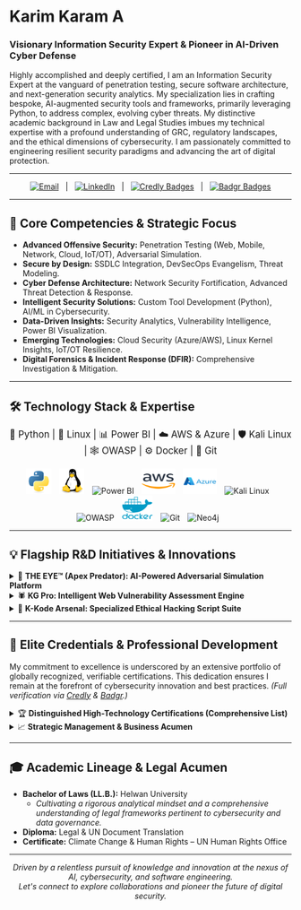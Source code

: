 # Karim Karam A
### Visionary Information Security Expert & Pioneer in AI-Driven Cyber Defense

Highly accomplished and deeply certified, I am an Information Security Expert at the vanguard of penetration testing, secure software architecture, and next-generation security analytics. My specialization lies in crafting bespoke, AI-augmented security tools and frameworks, primarily leveraging Python, to address complex, evolving cyber threats. My distinctive academic background in Law and Legal Studies imbues my technical expertise with a profound understanding of GRC, regulatory landscapes, and the ethical dimensions of cybersecurity. I am passionately committed to engineering resilient security paradigms and advancing the art of digital protection.

---

<p align="center">
  <a href="mailto:kareem.software@gmail.com"><img src="https://img.shields.io/badge/-Email-D14836?style=flat-square&logo=gmail&logoColor=white" alt="Email"/></a>
    |  
  <a href="https://www.linkedin.com/in/karim-karam-ahmed/" target="_blank"><img src="https://img.shields.io/badge/-LinkedIn-0077B5?style=flat-square&logo=linkedin&logoColor=white" alt="LinkedIn"/></a>
    |  
  <a href="https://www.credly.com/users/karim-karam-ahmed-ali/badges" target="_blank"><img src="https://img.shields.io/badge/-Credly%20Badges-00A9B7?style=flat-square&logo=credly&logoColor=white" alt="Credly Badges"/></a>
    |  
  <a href="https://api.badgr.io/public/collections/e02f6b1179764464b39c7eca6d29e4ac" target="_blank"><img src="https://img.shields.io/badge/-Badgr%20Badges-F05323?style=flat-square&logo=badgr&logoColor=white" alt="Badgr Badges"/></a>
</p>

---

## 🎯 Core Competencies & Strategic Focus

*   **Advanced Offensive Security:** Penetration Testing (Web, Mobile, Network, Cloud, IoT/OT), Adversarial Simulation.
*   **Secure by Design:** SSDLC Integration, DevSecOps Evangelism, Threat Modeling.
*   **Cyber Defense Architecture:** Network Security Fortification, Advanced Threat Detection & Response.
*   **Intelligent Security Solutions:** Custom Tool Development (Python), AI/ML in Cybersecurity.
*   **Data-Driven Insights:** Security Analytics, Vulnerability Intelligence, Power BI Visualization.
*   **Emerging Technologies:** Cloud Security (Azure/AWS), Linux Kernel Insights, IoT/OT Resilience.
*   **Digital Forensics & Incident Response (DFIR):** Comprehensive Investigation & Mitigation.

---

## 🛠️ Technology Stack & Expertise

<p align="center" style="font-size: 1.2em; margin-bottom: 15px;">
  🐍 Python | 🐧 Linux | 📊 Power BI | ☁️ AWS & Azure | 🛡️ Kali Linux | 🕸️ OWASP | ⚙️ Docker | 🔧 Git
</p>
<p align="center">
  <img src="https://raw.githubusercontent.com/devicons/devicon/master/icons/python/python-original.svg" alt="Python" width="45" height="45" style="margin-right:10px;"/>
  <img src="https://raw.githubusercontent.com/devicons/devicon/master/icons/linux/linux-original.svg" alt="Linux" width="45" height="45" style="margin-right:10px;"/>
  <img src="https://raw.githubusercontent.com/microsoft/PowerBI-Icons/main/PNG/Power-BI.png" alt="Power BI" width="45" height="45" style="margin-right:10px;"/>
  <img src="https://raw.githubusercontent.com/devicons/devicon/master/icons/amazonwebservices/amazonwebservices-original-wordmark.svg" alt="AWS" width="60" height="45" style="margin-right:10px;"/>
  <img src="https://raw.githubusercontent.com/devicons/devicon/master/icons/azure/azure-original-wordmark.svg" alt="Azure" width="60" height="45" style="margin-right:10px;"/>
  <img src="https://www.kali.org/images/kali-logo.svg" alt="Kali Linux" width="45" height="45" style="margin-right:10px;"/>
  <img src="https://owasp.org/assets/images/logo.png" alt="OWASP" width="45" height="45" style="margin-right:10px;"/>
  <img src="https://raw.githubusercontent.com/devicons/devicon/master/icons/docker/docker-plain-wordmark.svg" alt="Docker" width="55" height="45" style="margin-right:10px;"/>
  <img src="https://www.vectorlogo.zone/logos/git-scm/git-scm-icon.svg" alt="Git" width="45" height="45" style="margin-right:10px;"/>
  <img src="https://dist.neo4j.com/wp-content/uploads/20210423095420/neo4j-logo-2021.png" alt="Neo4j" width="45" height="45" style="margin-right:10px;"/>
</p>

---

## 💡 Flagship R&D Initiatives & Innovations

<details>
<summary>👑 <strong>THE EYE™ (Apex Predator): AI-Powered Adversarial Simulation Platform</strong></summary>
<div style="padding-left: 20px;">
<p>A paradigm-shifting, AI-orchestrated platform for comprehensive security posture validation and enterprise-grade adversarial emulation. THE EYE™ leverages a proprietary HyperConverged Cognitive Core (HC3) to deliver unparalleled proactive defense testing and advanced threat landscape intelligence.</p>
<strong>Core Innovations:</strong>
<ul>
  <li>Cognitive Knowledge Graph (KG) & Advanced Reasoning Engine.</li>
  <li>Multi-Agent AI Core (Apex Sentience) for strategic planning and adaptive C2 evasion.</li>
  <li>Unified Multi-Domain Security Analysis (DAST, SAST, SCA, Binary, Network, Cloud, Crypto).</li>
  <li>Kinetic EDR Evasion & Hyperstealth Module (AMSI Bypass, API Unhooking, Process Hollowing).</li>
</ul>
<em>Key Technologies: Python, Advanced AI/ML (TensorFlow/PyTorch), Neo4j, Docker/Kubernetes.</em><br/>
<em>(Status: Advanced R&D. Access restricted due to capability sensitivity.)</em>
</div>
</details>

<details>
<summary>🕷️ <strong>KG Pro: Intelligent Web Vulnerability Assessment Engine</strong></summary>
<div style="padding-left: 20px;">
<p>A sophisticated web application scanner designed to autonomously identify over 60 critical and common web vulnerabilities with high precision and contextual awareness, minimizing false positives.</p>
<em>Key Technologies: Python, Advanced Web Crawling/Parsing, Custom Vulnerability Signatures.</em>
</div>
</details>

<details>
<summary>🤖 <strong>K-Kode Arsenal: Specialized Ethical Hacking Script Suite</strong></summary>
<div style="padding-left: 20px;">
<p>A curated collection of 12+ high-performance Python scripts, purpose-built to automate and accelerate complex vulnerability scanning and security assessment workflows across diverse ethical hacking domains.</p>
</div>
</details>

---

## 📜 Elite Credentials & Professional Development

My commitment to excellence is underscored by an extensive portfolio of globally recognized, verifiable certifications. This dedication ensures I remain at the forefront of cybersecurity innovation and best practices.
*(Full verification via <a href="https://www.credly.com/users/karim-karam-ahmed-ali/badges" target="_blank">Credly</a> & <a href="https://api.badgr.io/public/collections/e02f6b1179764464b39c7eca6d29e4ac" target="_blank">Badgr</a>.)*

<details>
<summary>🏆 <strong>Distinguished High-Technology Certifications (Comprehensive List)</strong></summary>
<div style="padding-left: 20px; column-count: 2; column-gap: 40px;">

**I. Python, Data Science & Analytics:**
*   Python Essentials – Microsoft
*   Python Programming – ITI
*   Python Essentials (L1 & L2) – Cisco
*   Data Analytics Essentials – Cisco
*   Data Analysis with Python (L1-2) – IBM
*   Python for Data Science – IBM
*   Data Visualization with Python – IBM
*   Data Science & Analytics – HP
*   Data Analysis – Microsoft
*   Power BI – Microsoft
*   Advanced Google Analytics – Google
*   SEO Toolkit – SEMrush
*   Database Fundamentals – ITI

**II. AI & ML in Security:**
*   Intro to AI – AWS
*   AI Skills – Future Learn
*   AI – ITI
*   AI Security & Governance - Securiti

**III. Secure Software Development:**
*   SSDLC – ITI

**IV. Systems, Networking & Linux:**
*   IT-System Admin – ITI
*   Networking Basics – Cisco
*   Intro to Network Security - ITI
*   Network Fundamentals Impl. - ITI
*   Network Technician – Cisco
*   Network Devices & Config – Cisco
*   Network Virtualization – VMware
*   Network Fundamentals - ITI
*   OS Basics – Cisco
*   NDE Linux Essentials – Cisco
*   Intro to Linux (LSF101) – Linux Fdn.
*   Linux Kernel Dev (LFD103) – Linux Fdn.
*   Linux Essentials (Ubuntu) – ITI
*   PRNE - Cisco
*   Comp. Comm. & Networks -Saylor

**V. Cybersecurity, Cloud & Infra.:**
*   Intro to Cybersecurity – Cisco
*   Cybersecurity Fund. – Palo Alto
*   Network Security Fund. – Palo Alto
*   Cybersecurity Fund. – IBM
*   Cybersecurity Fund. Entry – Kaspersky
*   Cybersecurity & Cloud – Oracle
*   Critical Infra. Protection- OPSWAT
*   Azure Management – Microsoft
*   Power Protect Cyber Recovery – Dell

**VI. Offensive Security & Pentesting:**
*   Ethical Hacker (EHE) – EC-Council
*   Ethical Hacker – Cisco
*   Ethical Hacking – ITI
*   Pentesting & Ethical Hacking – CYBRARY
*   Offensive Pentesting – CYBRARY
*   Dev. Ethical Hacking Tools (Python) – CYBRARY
*   Android Bug Bounty – EC-Council
*   SQL Injection Attacks – EC-Council
*   Pentesting Engineer -Alison

**VII. AppSec & Threat Management:**
*   OWASP TOP10 (Web) – ITI
*   OWASP TOP10 (Mobile) – ITI
*   Mobile, IoT, OT Hacking– CYBRARY
*   Cyber Threat Management – Cisco

**VIII. Cyber Analysis & Forensics:**
*   Junior Cybersecurity Analyst – Cisco
*   Cybersecurity Engineer – ITI
*   CISSP – CYBRARY (Training)
*   Network Defense – Cisco
*   Endpoint Security – Cisco
*   Advanced Digital Forensics – Open Uni.
</div>
<br/>
<strong>Recognized Technical Badge Issuers (Select):</strong>
Microsoft, Cisco, IBM, Oracle, Palo Alto, Linux Foundation, EC-Council, AWS, Google, VMware, ITI.
</details>

<details>
<summary>📈 <strong>Strategic Management & Business Acumen</strong></summary>
<div style="padding-left: 20px;">
<p>Augmenting technical expertise with robust competencies in leadership, strategy, and business operations:</p>
<ul>
    <li>Human Resources Management (Diploma & Cert.)</li>
    <li>Strategic & People Management</li>
    <li>Innovation & Sustainability</li>
    <li>Business Intelligence & Product Management</li>
    <li>Advanced Decision-Making</li>
</ul>
</div>
</details>

---

## 🎓 Academic Lineage & Legal Acumen

*   **Bachelor of Laws (LL.B.):** Helwan University
    *   *Cultivating a rigorous analytical mindset and a comprehensive understanding of legal frameworks pertinent to cybersecurity and data governance.*
*   **Diploma:** Legal & UN Document Translation
*   **Certificate:** Climate Change & Human Rights – UN Human Rights Office

---

<p align="center" style="font-style: italic;">
  Driven by a relentless pursuit of knowledge and innovation at the nexus of AI, cybersecurity, and software engineering.
  <br/>
  Let's connect to explore collaborations and pioneer the future of digital security.
</p>

<!-- Optional: GitHub Stats - Uncomment and customize if desired -->
<!--
<p align="center">
  <img height="160em" src="https://github-readme-stats.vercel.app/api?username=YourGitHubUsername&show_icons=true&theme=transparent&include_all_commits=true&count_private=true&border_radius=10&hide_border=true"/>
  <img height="160em" src="https://github-readme-stats.vercel.app/api/top-langs/?username=YourGitHubUsername&layout=compact&langs_count=7&theme=transparent&border_radius=10&hide_border=true"/>
</p>
-->
